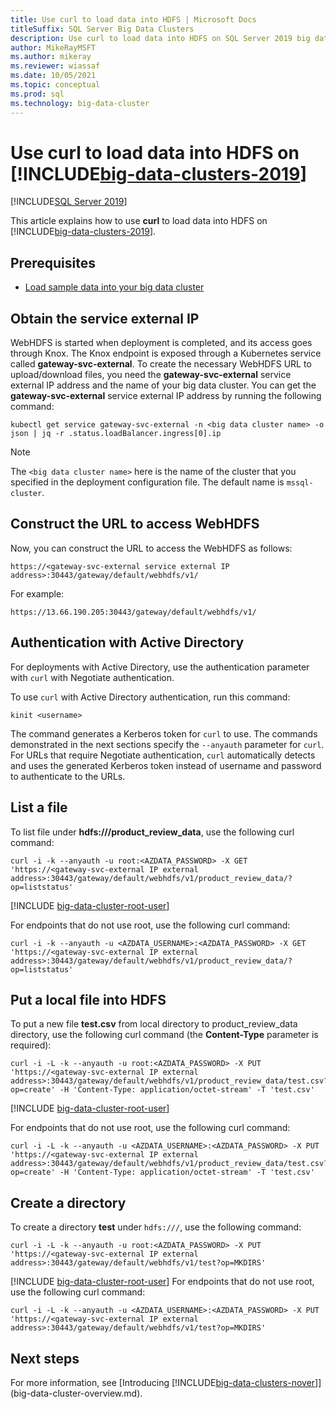 ```yaml
---
title: Use curl to load data into HDFS | Microsoft Docs
titleSuffix: SQL Server Big Data Clusters
description: Use curl to load data into HDFS on SQL Server 2019 big data cluster.
author: MikeRayMSFT
ms.author: mikeray
ms.reviewer: wiassaf
ms.date: 10/05/2021
ms.topic: conceptual
ms.prod: sql
ms.technology: big-data-cluster
---
```


# Use curl to load data into HDFS on [!INCLUDE[big-data-clusters-2019](../includes/ssbigdataclusters-ss-nover.md)]

[!INCLUDE[SQL Server 2019](../includes/applies-to-version/sqlserver2019.md)]

This article explains how to use **curl** to load data into HDFS on [!INCLUDE[big-data-clusters-2019](../includes/ssbigdataclusters-ver15.md)].

## <a id="prereqs"></a> Prerequisites

- [Load sample data into your big data cluster](tutorial-load-sample-data.md)

## Obtain the service external IP

WebHDFS is started when deployment is completed, and its access goes through Knox. The Knox endpoint is exposed through a Kubernetes service called **gateway-svc-external**.  To create the necessary WebHDFS URL to upload/download files, you need the **gateway-svc-external** service external IP address and the name of your big data cluster. You can get the **gateway-svc-external** service external IP address by running the following command:

```terminal
kubectl get service gateway-svc-external -n <big data cluster name> -o json | jq -r .status.loadBalancer.ingress[0].ip
```

> [!NOTE]
> The `<big data cluster name>` here is the name of the cluster that you specified in the deployment configuration file. The default name is `mssql-cluster`.

## Construct the URL to access WebHDFS

Now, you can construct the URL to access the WebHDFS as follows:

`https://<gateway-svc-external service external IP address>:30443/gateway/default/webhdfs/v1/`

For example:

`https://13.66.190.205:30443/gateway/default/webhdfs/v1/`

## Authentication with Active Directory

For deployments with Active Directory, use the authentication parameter with `curl` with Negotiate authentication. 

To use `curl` with Active Directory authentication, run this command:

```
kinit <username>
```

The command generates a Kerberos token for `curl` to use. The commands demonstrated in the next sections specify the `--anyauth` parameter for `curl`. For URLs that require Negotiate authentication, `curl` automatically detects and uses the generated Kerberos token instead of username and password to authenticate to the URLs.

## List a file

To list file under **hdfs:///product_review_data**, use the following curl command:

```terminal
curl -i -k --anyauth -u root:<AZDATA_PASSWORD> -X GET 'https://<gateway-svc-external IP external address>:30443/gateway/default/webhdfs/v1/product_review_data/?op=liststatus'
```

[!INCLUDE [big-data-cluster-root-user](../includes/big-data-cluster-root-user.md)]

For endpoints that do not use root, use the following curl command:

```terminal
curl -i -k --anyauth -u <AZDATA_USERNAME>:<AZDATA_PASSWORD> -X GET 'https://<gateway-svc-external IP external address>:30443/gateway/default/webhdfs/v1/product_review_data/?op=liststatus'
```

## Put a local file into HDFS

To put a new file **test.csv** from local directory to product_review_data directory, use the following curl command (the **Content-Type** parameter is required):

```terminal
curl -i -L -k --anyauth -u root:<AZDATA_PASSWORD> -X PUT 'https://<gateway-svc-external IP external address>:30443/gateway/default/webhdfs/v1/product_review_data/test.csv?op=create' -H 'Content-Type: application/octet-stream' -T 'test.csv'
```

[!INCLUDE [big-data-cluster-root-user](../includes/big-data-cluster-root-user.md)]

For endpoints that do not use root, use the following curl command:

```terminal
curl -i -L -k --anyauth -u <AZDATA_USERNAME>:<AZDATA_PASSWORD> -X PUT 'https://<gateway-svc-external IP external address>:30443/gateway/default/webhdfs/v1/product_review_data/test.csv?op=create' -H 'Content-Type: application/octet-stream' -T 'test.csv'
```

## Create a directory

To create a directory **test** under `hdfs:///`, use the following command:

```terminal
curl -i -L -k --anyauth -u root:<AZDATA_PASSWORD> -X PUT 'https://<gateway-svc-external IP external address>:30443/gateway/default/webhdfs/v1/test?op=MKDIRS'
```

[!INCLUDE [big-data-cluster-root-user](../includes/big-data-cluster-root-user.md)]
For endpoints that do not use root, use the following curl command:

```terminal
curl -i -L -k --anyauth -u <AZDATA_USERNAME>:<AZDATA_PASSWORD> -X PUT 'https://<gateway-svc-external IP external address>:30443/gateway/default/webhdfs/v1/test?op=MKDIRS'
```

## Next steps

For more information, see [Introducing [!INCLUDE[big-data-clusters-nover](../includes/ssbigdataclusters-ss-nover.md)]](big-data-cluster-overview.md).
